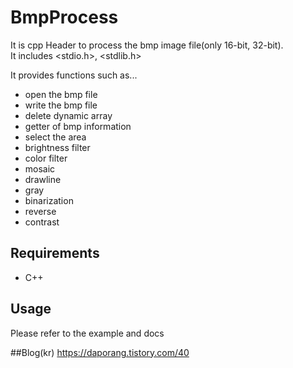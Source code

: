 # BmpProcess

It is cpp Header to process the bmp image file(only 16-bit, 32-bit).  
It includes <stdio.h>, <stdlib.h>

It provides functions such as...
 - open the bmp file
 - write the bmp file
 - delete dynamic array
 - getter of bmp information
 - select the area
 - brightness filter
 - color filter
 - mosaic
 - drawline
 - gray
 - binarization
 - reverse
 - contrast

  
## Requirements
- C++


## Usage
Please refer to the example and docs

##Blog(kr)
https://daporang.tistory.com/40
